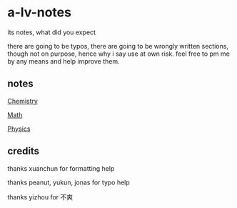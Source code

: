 # a-lv-notes
its notes, what did you expect

there are going to be typos, there are going to be wrongly written sections, though not on purpose, hence why i say use at own risk. feel free to pm me by any means and help improve them. 

## notes

[Chemistry](/chem/main.pdf)

[Math](/math/main.pdf)

[Physics](/phys/main.pdf)

## credits

thanks xuanchun for formatting help

thanks peanut, yukun, jonas for typo help

thanks yizhou for 不爽
